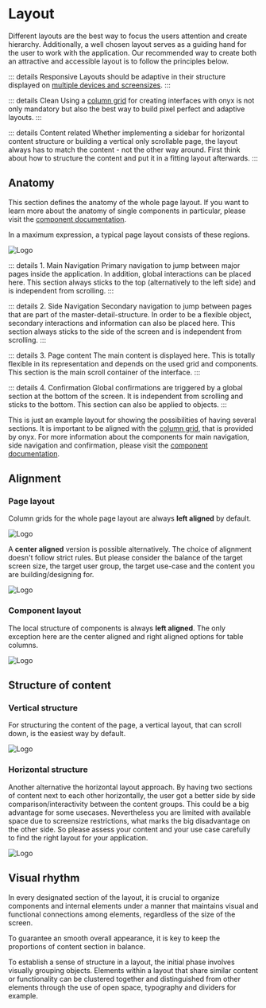 # Layout

Different layouts are the best way to focus the users attention and create hierarchy. Additionally, a well chosen layout serves as a guiding hand for the user to work with the application. Our recommended way to create both an attractive and accessible layout is to follow the principles below.

::: details Responsive
Layouts should be adaptive in their structure displayed on [multiple devices and screensizes](/basics/breakpoints_grid).
:::

::: details Clean
Using a [column grid](/basics/breakpoints_grid) for creating interfaces with onyx is not only mandatory but also the best way to build pixel perfect and adaptive layouts.
:::

::: details Content related
Whether implementing a sidebar for horizontal content structure or building a vertical only scrollable page, the layout always has to match the content - not the other way around. First think about how to structure the content and put it in a fitting layout afterwards.
:::

## Anatomy

This section defines the anatomy of the whole page layout. If you want to learn more about the anatomy of single components in particular, please visit the [component documentation](/development/).

In a maximum expression, a typical page layout consists of these regions.

![Logo](/assets/anatomy.png)

::: details 1. Main Navigation
Primary navigation to jump between major pages inside the application. In addition, global interactions can be placed here. This section always sticks to the top (alternatively to the left side) and is independent from scrolling.
:::

::: details 2. Side Navigation
Secondary navigation to jump between pages that are part of the master-detail-structure. In order to be a flexible object, secondary interactions and information can also be placed here. This section always sticks to the side of the screen and is independent from scrolling.
:::

::: details 3. Page content
The main content is displayed here. This is totally flexible in its representation and depends on the used grid and components. This section is the main scroll container of the interface.
:::

::: details 4. Confirmation
Global confirmations are triggered by a global section at the bottom of the screen. It is independent from scrolling and sticks to the bottom. This section can also be applied to objects.
:::

This is just an example layout for showing the possibilities of having several sections. It is important to be aligned with the [column grid](/basics/breakpoints_grid), that is provided by onyx. For more information about the components for main navigation, side navigation and confirmation, please visit the [component documentation](/development/).

## Alignment

### Page layout

Column grids for the whole page layout are always **left aligned** by default.

![Logo](/assets/layout_alignment_left.png)

A **center aligned** version is possible alternatively. The choice of alignment doesn't follow strict rules. But please consider the balance of the target screen size, the target user group, the target use-case and the content you are building/designing for.

![Logo](/assets/layout_alignment_center.png)

### Component layout

The local structure of components is always **left aligned**. The only exception here are the center aligned and right aligned options for table columns.

![Logo](/assets/component_alignment.png)

## Structure of content

### Vertical structure

For structuring the content of the page, a vertical layout, that can scroll down, is the easiest way by default.

![Logo](/assets/vertical_content_structure.png)

### Horizontal structure

Another alternative the horizontal layout approach. By having two sections of content next to each other horizontally, the user got a better side by side comparison/interactivity between the content groups. This could be a big advantage for some usecases. Nevertheless you are limited with available space due to screensize restrictions, what marks the big disadvantage on the other side. So please assess your content and your use case carefully to find the right layout for your application.

![Logo](/assets/horizontal_content_structure.png)

## Visual rhythm

In every designated section of the layout, it is crucial to organize components and internal elements under a manner that maintains visual and functional connections among elements, regardless of the size of the screen.

To guarantee an smooth overall appearance, it is key to keep the proportions of content section in balance.

To establish a sense of structure in a layout, the initial phase involves visually grouping objects. Elements within a layout that share similar content or functionality can be clustered together and distinguished from other elements through the use of open space, typography and dividers for example.

